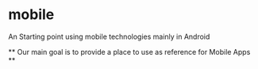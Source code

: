 # mobile
An Starting  point using mobile technologies mainly in Android

** Our main goal is to provide a place to use as reference for Mobile Apps **



